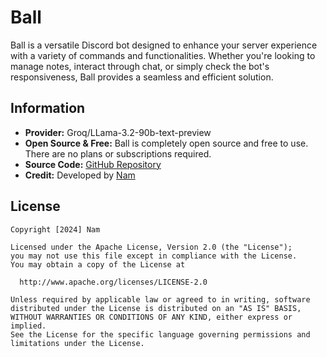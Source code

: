 # Ball

Ball is a versatile Discord bot designed to enhance your server experience with a variety of commands and functionalities. Whether you're looking to manage notes, interact through chat, or simply check the bot's responsiveness, Ball provides a seamless and efficient solution.

## Information

- **Provider:** Groq/LLama-3.2-90b-text-preview
- **Open Source & Free:** Ball is completely open source and free to use. There are no plans or subscriptions required.
- **Source Code:** [GitHub Repository](https://github.com/NamTheDev/Ball)
- **Credit:** Developed by [Nam](https://namthedev.github.io/profile/)

## License

```
Copyright [2024] Nam

Licensed under the Apache License, Version 2.0 (the "License");
you may not use this file except in compliance with the License.
You may obtain a copy of the License at

  http://www.apache.org/licenses/LICENSE-2.0

Unless required by applicable law or agreed to in writing, software
distributed under the License is distributed on an "AS IS" BASIS,
WITHOUT WARRANTIES OR CONDITIONS OF ANY KIND, either express or implied.
See the License for the specific language governing permissions and
limitations under the License.
```